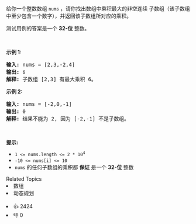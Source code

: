 <p>给你一个整数数组 <code>nums</code>&nbsp;，请你找出数组中乘积最大的非空连续 <span data-keyword="subarray-nonempty">子数组</span>（该子数组中至少包含一个数字），并返回该子数组所对应的乘积。</p>

<p>测试用例的答案是一个&nbsp;<strong>32-位</strong> 整数。</p>

<p>&nbsp;</p>

<p><strong class="example">示例 1:</strong></p>

<pre>
<strong>输入:</strong> nums = [2,3,-2,4]
<strong>输出:</strong> <span><code>6</code></span>
<strong>解释:</strong>&nbsp;子数组 [2,3] 有最大乘积 6。
</pre>

<p><strong class="example">示例 2:</strong></p>

<pre>
<strong>输入:</strong> nums = [-2,0,-1]
<strong>输出:</strong> 0
<strong>解释:</strong>&nbsp;结果不能为 2, 因为 [-2,-1] 不是子数组。</pre>

<p>&nbsp;</p>

<p><strong>提示:</strong></p>

<ul> 
 <li><code>1 &lt;= nums.length &lt;= 2 * 10<sup>4</sup></code></li> 
 <li><code>-10 &lt;= nums[i] &lt;= 10</code></li> 
 <li><code>nums</code> 的任何子数组的乘积都 <strong>保证</strong>&nbsp;是一个 <strong>32-位</strong> 整数</li> 
</ul>

<div><div>Related Topics</div><div><li>数组</li><li>动态规划</li></div></div><br><div><li>👍 2424</li><li>👎 0</li></div>